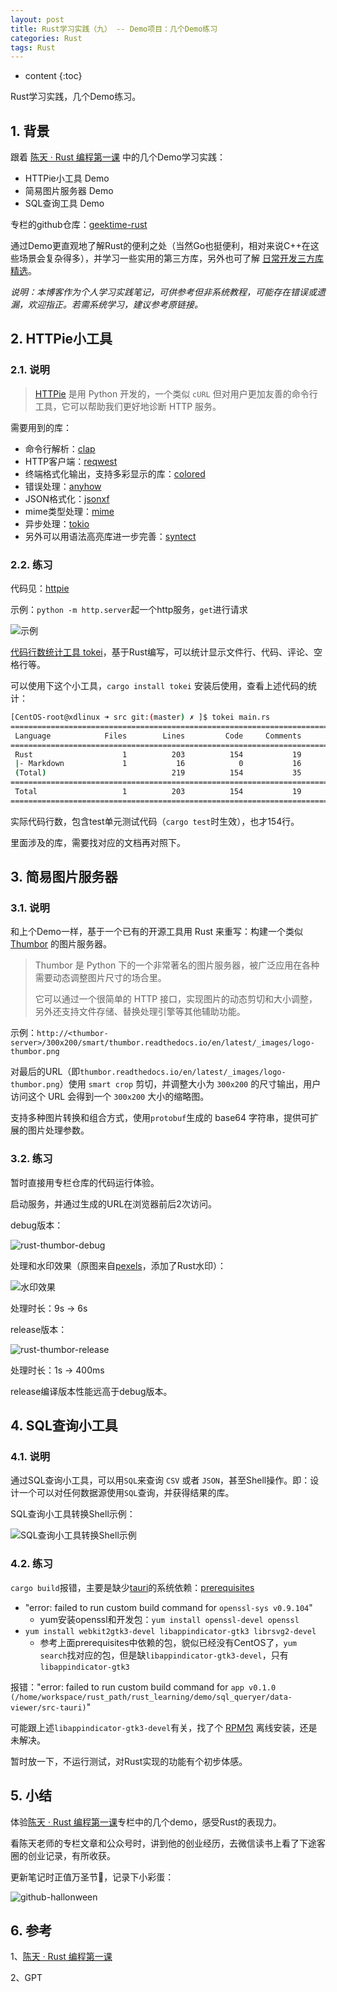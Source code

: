 ```yaml
---
layout: post
title: Rust学习实践（九） -- Demo项目：几个Demo练习
categories: Rust
tags: Rust
---
```


* content
{:toc}

Rust学习实践，几个Demo练习。



## 1. 背景

跟着 [陈天 · Rust 编程第一课](https://time.geekbang.org/column/article/408400) 中的几个Demo学习实践：

* HTTPie小工具 Demo
* 简易图片服务器 Demo
* SQL查询工具 Demo

专栏的github仓库：[geektime-rust](https://github.com/tyrchen/geektime-rust/tree/master)

通过Demo更直观地了解Rust的便利之处（当然Go也挺便利，相对来说C++在这些场景会复杂得多），并学习一些实用的第三方库，另外也可了解 [日常开发三方库精选](https://course.rs/practice/third-party-libs.html)。

*说明：本博客作为个人学习实践笔记，可供参考但非系统教程，可能存在错误或遗漏，欢迎指正。若需系统学习，建议参考原链接。*

## 2. HTTPie小工具

### 2.1. 说明

> [HTTPie](https://httpie.io/) 是用 Python 开发的，一个类似 `cURL` 但对用户更加友善的命令行工具，它可以帮助我们更好地诊断 HTTP 服务。

需要用到的库：

* 命令行解析：[clap](https://github.com/clap-rs/clap)
* HTTP客户端：[reqwest](https://github.com/seanmonstar/reqwest)
* 终端格式化输出，支持多彩显示的库：[colored](https://github.com/colored-rs/colored)
* 错误处理：[anyhow](https://github.com/dtolnay/anyhow)
* JSON格式化：[jsonxf](https://github.com/gamache/jsonxf)
* mime类型处理：[mime](https://github.com/hyperium/mime)
* 异步处理：[tokio](https://github.com/tokio-rs/tokio)
* 另外可以用语法高亮库进一步完善：[syntect](https://github.com/trishume/syntect)

### 2.2. 练习

代码见：[httpie](https://github.com/xiaodongQ/rust_learning/tree/master/demo/httpie)

示例：`python -m http.server`起一个http服务，`get`进行请求

![示例](/images/2024-10-29-httpie-req.png)

[代码行数统计工具 tokei](https://github.com/XAMPPRocky/tokei)，基于Rust编写，可以统计显示文件行、代码、评论、空格行等。

可以使用下这个小工具，`cargo install tokei` 安装后使用，查看上述代码的统计：

```sh
[CentOS-root@xdlinux ➜ src git:(master) ✗ ]$ tokei main.rs 
===============================================================================
 Language            Files        Lines         Code     Comments       Blanks
===============================================================================
 Rust                    1          203          154           19           30
 |- Markdown             1           16            0           16            0
 (Total)                            219          154           35           30
===============================================================================
 Total                   1          203          154           19           30
===============================================================================
```

实际代码行数，包含test单元测试代码（`cargo test`时生效），也才154行。

里面涉及的库，需要找对应的文档再对照下。

## 3. 简易图片服务器

### 3.1. 说明

和上个Demo一样，基于一个已有的开源工具用 Rust 来重写：构建一个类似 [Thumbor](https://github.com/thumbor/thumbor) 的图片服务器。

> Thumbor 是 Python 下的一个非常著名的图片服务器，被广泛应用在各种需要动态调整图片尺寸的场合里。
>
> 它可以通过一个很简单的 HTTP 接口，实现图片的动态剪切和大小调整，另外还支持文件存储、替换处理引擎等其他辅助功能。

示例：`http://<thumbor-server>/300x200/smart/thumbor.readthedocs.io/en/latest/_images/logo-thumbor.png`

对最后的URL（即`thumbor.readthedocs.io/en/latest/_images/logo-thumbor.png`）使用 `smart crop` 剪切，并调整大小为 `300x200` 的尺寸输出，用户访问这个 URL 会得到一个 `300x200` 大小的缩略图。

支持多种图片转换和组合方式，使用`protobuf`生成的 base64 字符串，提供可扩展的图片处理参数。

### 3.2. 练习

暂时直接用专栏仓库的代码运行体验。

启动服务，并通过生成的URL在浏览器前后2次访问。

debug版本：

![rust-thumbor-debug](/images/2024-10-31-rust-thumbor-debug.png)

处理和水印效果（原图来自[pexels](https://www.pexels.com/photo/woman-behind-banana-leaves-1562477/)，添加了Rust水印）：

![水印效果](/images/2024-10-31-demo-result.png)

处理时长：9s -> 6s

release版本：

![rust-thumbor-release](/images/2024-10-31-rust-thumbor-release.png)

处理时长：1s -> 400ms

release编译版本性能远高于debug版本。

## 4. SQL查询小工具

### 4.1. 说明

通过SQL查询小工具，可以用`SQL`来查询 `CSV` 或者 `JSON`，甚至Shell操作。即：设计一个可以对任何数据源使用`SQL`查询，并获得结果的库。

SQL查询小工具转换Shell示例：

![SQL查询小工具转换Shell示例](/images/2024-10-31-rust-sql-case.jpg)

### 4.2. 练习

`cargo build`报错，主要是缺少[tauri](https://github.com/tauri-apps/tauri)的系统依赖：[prerequisites](https://v2.tauri.app/start/prerequisites/#linux)

* "error: failed to run custom build command for `openssl-sys v0.9.104`"
    * yum安装openssl和开发包：`yum install openssl-devel openssl`
* `yum install webkit2gtk3-devel libappindicator-gtk3 librsvg2-devel`
    * 参考上面prerequisites中依赖的包，貌似已经没有CentOS了，`yum search`找对应的包，但是缺`libappindicator-gtk3-devel`，只有`libappindicator-gtk3`

报错："error: failed to run custom build command for `app v0.1.0 (/home/workspace/rust_path/rust_learning/demo/sql_queryer/data-viewer/src-tauri)`"

可能跟上述`libappindicator-gtk3-devel`有关，找了个 [RPM包](https://rhel.pkgs.org/8/raven-x86_64/libappindicator-gtk3-devel-12.10.0-30.el8.x86_64.rpm.html) 离线安装，还是未解决。

暂时放一下，不运行测试，对Rust实现的功能有个初步体感。

## 5. 小结

体验[陈天 · Rust 编程第一课](https://time.geekbang.org/column/article/408400)专栏中的几个demo，感受Rust的表现力。

看陈天老师的专栏文章和公众号时，讲到他的创业经历，去微信读书上看了下途客圈的创业记录，有所收获。

更新笔记时正值万圣节🎃，记录下小彩蛋：

![github-hallonween](/images/2024-10-31-github-hallonween.png)

## 6. 参考

1、[陈天 · Rust 编程第一课](https://time.geekbang.org/column/article/408400)

2、GPT
